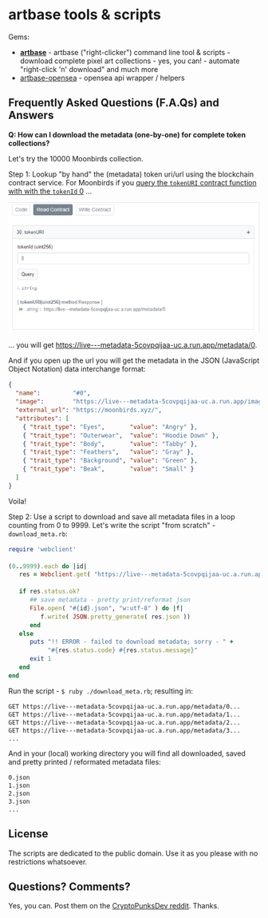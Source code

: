 # artbase tools & scripts


Gems:

- [**artbase**](artbase) - artbase ("right-clicker") command line tool & scripts - download complete pixel art collections - yes, you can! - automate "right-click 'n' download" and much more
- [artbase-opensea](artbase-opensea)  - opensea api wrapper / helpers





##  Frequently Asked Questions (F.A.Qs) and Answers

**Q: How can I download the metadata (one-by-one) for complete token collections?**

Let's try the 10000 Moonbirds collection.

Step 1: Lookup "by hand" the (metadata) token uri/url using the blockchain contract service.   For Moonbirds if you [query the `tokenURI` contract function with
with the `tokenId` 0](https://etherscan.io/address/0x23581767a106ae21c074b2276d25e5c3e136a68b#readContract) ...

![](i/etherscan-moonbirds-tokenuri.png)


... you will get
<https://live---metadata-5covpqijaa-uc.a.run.app/metadata/0>.

And if you open up the url you will get
the metadata in the JSON (JavaScript Object Notation)
data interchange format:


```json
{
  "name":         "#0",
  "image":        "https://live---metadata-5covpqijaa-uc.a.run.app/images/0",
  "external_url": "https://moonbirds.xyz/",
  "attributes": [
    { "trait_type": "Eyes",       "value": "Angry" },
    { "trait_type": "Outerwear",  "value": "Hoodie Down" },
    { "trait_type": "Body",       "value": "Tabby" },
    { "trait_type": "Feathers",   "value": "Gray" },
    { "trait_type": "Background", "value": "Green" },
    { "trait_type": "Beak",       "value": "Small" }
  ]
}
```

Voila!

Step 2:  Use a script to download and save all metadata files
in a loop counting from 0 to 9999.
Let's write the script "from scratch" - `download_meta.rb`:

```ruby
require 'webclient'

(0..9999).each do |id|
   res = Webclient.get( "https://live---metadata-5covpqijaa-uc.a.run.app/metadata/#{id}")

   if res.status.ok?
      ## save metadata - pretty print/reformat json
      File.open( "#{id}.json", "w:utf-8" ) do |f|
         f.write( JSON.pretty_generate( res.json ))
      end
   else
      puts "!! ERROR - failed to download metadata; sorry - " +
           "#{res.status.code} #{res.status.message}"
      exit 1
   end
end
```

Run the script - `$ ruby ./download_meta.rb`; resulting in:

```
GET https://live---metadata-5covpqijaa-uc.a.run.app/metadata/0...
GET https://live---metadata-5covpqijaa-uc.a.run.app/metadata/1...
GET https://live---metadata-5covpqijaa-uc.a.run.app/metadata/2...
GET https://live---metadata-5covpqijaa-uc.a.run.app/metadata/3...
...
```

And in your (local) working directory you will find all downloaded, saved and pretty printed / reformated
metadata files:

```
0.json
1.json
2.json
3.json
...
```




## License

The scripts are dedicated to the public domain.
Use it as you please with no restrictions whatsoever.



## Questions? Comments?

Yes, you can. Post them on the [CryptoPunksDev reddit](https://old.reddit.com/r/CryptoPunksDev). Thanks.


